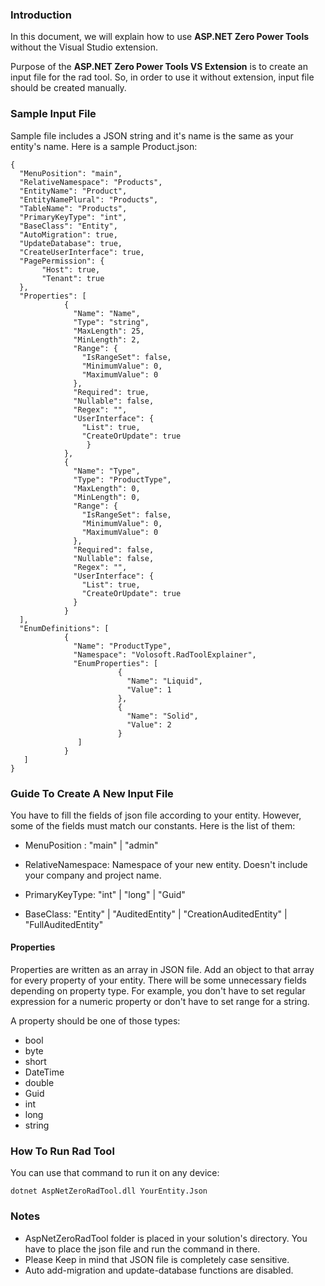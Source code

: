 
### Introduction

 In this document, we will explain how to use **ASP.NET Zero Power Tools** without the Visual Studio extension.
 
 Purpose of the **ASP.NET Zero Power Tools VS Extension** is to create an input file for the rad tool. So, in order to use it without extension, input file should be created manually. 

### Sample Input File

 Sample file includes a JSON string and it's name is the same as your entity's name. Here is a sample Product.json:

    {
      "MenuPosition": "main",
      "RelativeNamespace": "Products",
      "EntityName": "Product",
      "EntityNamePlural": "Products",
      "TableName": "Products",
      "PrimaryKeyType": "int",
      "BaseClass": "Entity",
      "AutoMigration": true,
      "UpdateDatabase": true,
      "CreateUserInterface": true,
      "PagePermission": {
           "Host": true,
           "Tenant": true
      },
      "Properties": [
                {
                  "Name": "Name",
                  "Type": "string",
                  "MaxLength": 25,
                  "MinLength": 2,
                  "Range": {
                    "IsRangeSet": false,
                    "MinimumValue": 0,
                    "MaximumValue": 0
                  },
                  "Required": true,
                  "Nullable": false,
                  "Regex": "",
                  "UserInterface": {
                    "List": true,
                    "CreateOrUpdate": true
                     }
                },
                {
                  "Name": "Type",
                  "Type": "ProductType",
                  "MaxLength": 0,
                  "MinLength": 0,
                  "Range": {
                    "IsRangeSet": false,
                    "MinimumValue": 0,
                    "MaximumValue": 0
                  },
                  "Required": false,
                  "Nullable": false,
                  "Regex": "",
                  "UserInterface": {
                    "List": true,
                    "CreateOrUpdate": true
                  }
                }
      ],
      "EnumDefinitions": [
                {
                  "Name": "ProductType",
                  "Namespace": "Volosoft.RadToolExplainer",
                  "EnumProperties": [
                            {
                              "Name": "Liquid",
                              "Value": 1
                            },
                            {
                              "Name": "Solid",
                              "Value": 2
                            }
                   ]
                }
       ]
    }

### Guide To Create A New Input File

You have to fill the fields of json file according to your entity. However, some of the fields must match our constants. Here is the list of them:

- MenuPosition : "main" | "admin"
     
- RelativeNamespace: Namespace of your new entity. Doesn't include your company and project name.
     
- PrimaryKeyType: "int" | "long" | "Guid"
     
- BaseClass: "Entity" | "AuditedEntity" | "CreationAuditedEntity" | "FullAuditedEntity"


#### Properties

 Properties are written as an array in JSON file. Add an object to that array for every property of your entity. There will be some unnecessary fields depending on property type. For example, you don't have to set regular expression for a numeric property or don't have to set range for a string. 

A property should be one of those types:

 - bool
 - byte
 - short 
 - DateTime
 - double
 - Guid
 - int
 - long
 - string

### How To Run Rad Tool

You can use that command to run it on any device:

    dotnet AspNetZeroRadTool.dll YourEntity.Json

### Notes

 - AspNetZeroRadTool folder is placed in your solution's directory. You have to place the json file and run the command in there.
 - Please Keep in mind that JSON file is completely case sensitive. 
 - Auto add-migration and update-database functions are disabled.